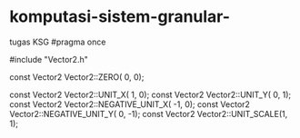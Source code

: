 # komputasi-sistem-granular-
tugas KSG 
#pragma once

#include "Vector2.h"

const Vector2 Vector2::ZERO( 0, 0);

const Vector2 Vector2::UNIT_X( 1, 0);
const Vector2 Vector2::UNIT_Y( 0, 1);
const Vector2 Vector2::NEGATIVE_UNIT_X( -1,  0);
const Vector2 Vector2::NEGATIVE_UNIT_Y(  0, -1);
const Vector2 Vector2::UNIT_SCALE(1, 1);
